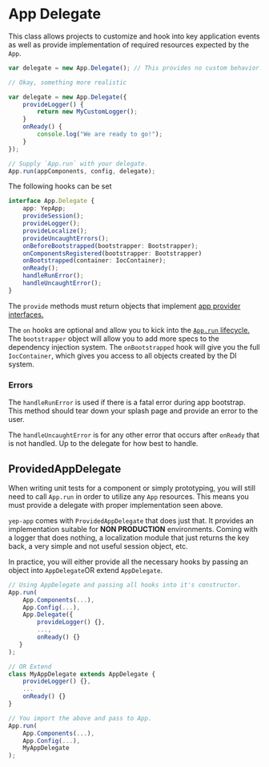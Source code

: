 # App Delegate

This class allows projects to customize and hook into key application events as well as provide implementation of required resources expected by the `App`.

```javascript
var delegate = new App.Delegate(); // This provides no custom behavior.

// Okay, something more realistic

var delegate = new App.Delegate({
    provideLogger() {
        return new MyCustomLogger();
    }
    onReady() {
        console.log("We are ready to go!");
    }
});

// Supply `App.run` with your delegate.
App.run(appComponents, config, delegate);
```

The following hooks can be set

```typescript
interface App.Delegate {
    app: YepApp;
    provideSession();
    provideLogger();
    provideLocalize();
    provideUncaughtErrors();
    onBeforeBootstrapped(bootstrapper: Bootstrapper);
    onComponentsRegistered(bootstrapper: Bootstrapper)
    onBootstrapped(container: IocContainer);
    onReady();
    handleRunError();
    handleUncaughtError();
}
```

The `provide` methods must return objects that implement [app provider interfaces.](./app-providers.md)

The `on` hooks are optional and allow you to kick into the [`App.run` lifecycle.](./app-run-lifecycle.md) The `bootstrapper` object will allow you to add more specs to the dependency injection system. The `onBootstrapped` hook will give you the full `IocContainer`, which gives you access to all objects created by the DI system.

### Errors

The `handleRunError` is used if there is a fatal error during app bootstrap. This method should tear down your splash page and provide an error to the user.

The `handleUncaughtError` is for any other error that occurs after `onReady` that is not handled. Up to the delegate for how best to handle.

## ProvidedAppDelegate
When writing unit tests for a component or simply prototyping, you will still need to call `App.run` in order to utilize any `App` resources. This means you must provide a delegate with proper implementation seen above.

`yep-app` comes with `ProvidedAppDelegate` that does just that. It provides an implementation suitable for **NON PRODUCTION** environments. Coming with a logger that does nothing, a localization module that just returns the key back, a very simple and not useful session object, etc.

In practice, you will either provide all the necessary hooks by passing an object into `AppDelegate`OR extend `AppDelegate`.

```javascript
// Using AppDelegate and passing all hooks into it's constructor.
App.run(
    App.Components(...),
    App.Config(...),
    App.Delegate({
        provideLogger() {},
        ...,
        onReady() {}
   }
);

// OR Extend
class MyAppDelegate extends AppDelegate {
    provideLogger() {},
    ...
    onReady() {}
}

// You import the above and pass to App.
App.run(
    App.Components(...),
    App.Config(...),
    MyAppDelegate
);
```
